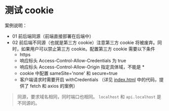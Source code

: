 # 测试 cookie

案例说明：

- 01 前后端同源（前端直接部署在后端中）
- 02 前后端不同源（也就是第三方 cookie）注意第三方 cookie 将被废弃。同时，如果用户可以禁止第三方 cookie。配置第三方 cookie 需要以下条件
  - https
  - 响应标头 Access-Control-Allow-Credentials 为 true
  - 响应标头 Access-Control-Allow-Origin 指定具体域，不能是 *
  - cookie 中配置 sameSite='none' 和 secure=true
  - 客户端请求时需要开启 withCredentials （详见 [index.html] 中的代码，提供了 fetch 和 axios 的案例）


> 同源，要求域名相同，同时端口也相同。 `localhost` 和 `api.localhost` 是不同源的。

[index.html]: 02/index.html
